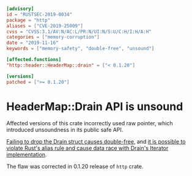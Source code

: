 ```toml
[advisory]
id = "RUSTSEC-2019-0034"
package = "http"
aliases = ["CVE-2019-25009"]
cvss = "CVSS:3.1/AV:N/AC:L/PR:N/UI:N/S:U/C:H/I:H/A:H"
categories = ["memory-corruption"]
date = "2019-11-16"
keywords = ["memory-safety", "double-free", "unsound"]

[affected.functions]
"http::header::HeaderMap::drain" = ["< 0.1.20"]

[versions]
patched = [">= 0.1.20"]
```

# HeaderMap::Drain API is unsound

Affected versions of this crate incorrectly used raw pointer,
which introduced unsoundness in its public safe API.

[Failing to drop the Drain struct causes double-free](https://github.com/hyperium/http/issues/354),
and [it is possible to violate Rust's alias rule and cause data race with Drain's Iterator implementation](https://github.com/hyperium/http/issues/355).

The flaw was corrected in 0.1.20 release of `http` crate.
